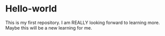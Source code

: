 # Hello-world
This is my first repository.
I am REALLY looking forward to learning more.
Maybe this will be a new learning for me.